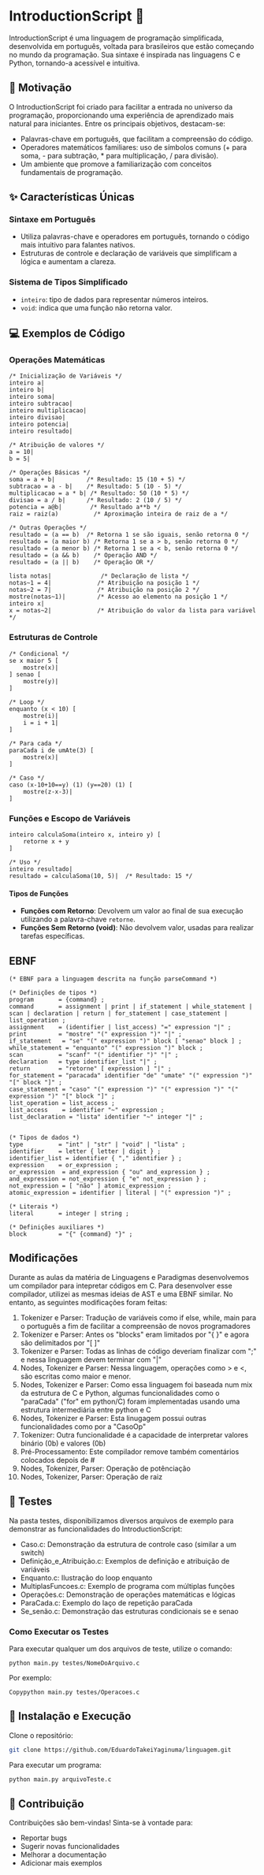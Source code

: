 
# IntroductionScript 📜

IntroductionScript é uma linguagem de programação simplificada, desenvolvida em português, voltada para brasileiros que estão começando no mundo da programação. Sua sintaxe é inspirada nas linguagens C e Python, tornando-a acessível e intuitiva.

## 🎯 Motivação

O IntroductionScript foi criado para facilitar a entrada no universo da programação, proporcionando uma experiência de aprendizado mais natural para iniciantes. Entre os principais objetivos, destacam-se:

- Palavras-chave em português, que facilitam a compreensão do código.
- Operadores matemáticos familiares: uso de símbolos comuns (+ para soma, - para subtração, * para multiplicação, / para divisão).
- Um ambiente que promove a familiarização com conceitos fundamentais de programação.

## ✨ Características Únicas

### Sintaxe em Português
- Utiliza palavras-chave e operadores em português, tornando o código mais intuitivo para falantes nativos.
- Estruturas de controle e declaração de variáveis que simplificam a lógica e aumentam a clareza.

### Sistema de Tipos Simplificado
- `inteiro`: tipo de dados para representar números inteiros.
- `void`: indica que uma função não retorna valor.

## 💻 Exemplos de Código

### Operações Matemáticas
```
/* Inicialização de Variáveis */
inteiro a|
inteiro b|
inteiro soma|
inteiro subtracao|
inteiro multiplicacao|
inteiro divisao|
inteiro potencia|
inteiro resultado|

/* Atribuição de valores */
a = 10|
b = 5|

/* Operações Básicas */
soma = a + b|         /* Resultado: 15 (10 + 5) */
subtracao = a - b|    /* Resultado: 5 (10 - 5) */
multiplicacao = a * b| /* Resultado: 50 (10 * 5) */
divisao = a / b|      /* Resultado: 2 (10 / 5) */
potencia = a@b|        /* Resultado a**b */
raiz = raiz(a)          /* Aproximação inteira de raiz de a */

/* Outras Operações */ 
resultado = (a == b)  /* Retorna 1 se são iguais, senão retorna 0 */
resultado = (a maior b) /* Retorna 1 se a > b, senão retorna 0 */
resultado = (a menor b) /* Retorna 1 se a < b, senão retorna 0 */
resultado = (a && b)    /* Operação AND */
resultado = (a || b)    /* Operação OR */

lista notas|              /* Declaração de lista */
notas~1 = 4|             /* Atribuição na posição 1 */
notas~2 = 7|             /* Atribuição na posição 2 */
mostre(notas~1)|         /* Acesso ao elemento na posição 1 */
inteiro x|
x = notas~2|             /* Atribuição do valor da lista para variável */
```

### Estruturas de Controle
```
/* Condicional */
se x maior 5 [
    mostre(x)|
] senao [
    mostre(y)|
]

/* Loop */
enquanto (x < 10) [
    mostre(i)|
    i = i + 1|
]

/* Para cada */
paraCada i de umAte(3) [
    mostre(x)|
]

/* Caso */
caso (x-10+10==y) (1) (y==20) (1) [
    mostre(z-x-3)|
]
```

### Funções e Escopo de Variáveis
```
inteiro calculaSoma(inteiro x, inteiro y) [
    retorne x + y
]

/* Uso */
inteiro resultado|
resultado = calculaSoma(10, 5)|  /* Resultado: 15 */
```

#### Tipos de Funções
- **Funções com Retorno**: Devolvem um valor ao final de sua execução utilizando a palavra-chave `retorne`.
- **Funções Sem Retorno (void)**: Não devolvem valor, usadas para realizar tarefas específicas.

## EBNF

```
(* EBNF para a linguagem descrita na função parseCommand *)

(* Definições de tipos *)
program       = {command} ;
command       = assignment | print | if_statement | while_statement | scan | declaration | return | for_statement | case_statement | list_operation ;
assignment    = (identifier | list_access) "=" expression "|" ;
print         = "mostre" "(" expression ")" "|" ;
if_statement   = "se" "(" expression ")" block [ "senao" block ] ;
while_statement = "enquanto" "(" expression ")" block ;
scan          = "scanf" "(" identifier ")" "|" ;
declaration   = type identifier_list "|" ;
return        = "retorne" [ expression ] "|" ;
for_statement = "paracada" identifier "de" "umate" "(" expression ")" "[" block "]" ;
case_statement = "caso" "(" expression ")" "(" expression ")" "(" expression ")" "[" block "]" ;
list_operation = list_access ;
list_access    = identifier "~" expression ;
list_declaration = "lista" identifier "~" integer "|" ;


(* Tipos de dados *)
type          = "int" | "str" | "void" | "lista" ;
identifier    = letter { letter | digit } ;
identifier_list = identifier { "," identifier } ;
expression    = or_expression ;
or_expression  = and_expression { "ou" and_expression } ;
and_expression = not_expression { "e" not_expression } ;
not_expression = [ "não" ] atomic_expression ;
atomic_expression = identifier | literal | "(" expression ")" ;

(* Literais *)
literal       = integer | string ;

(* Definições auxiliares *)
block         = "{" {command} "}" ;
```

## Modificações
Durante as aulas da matéria de Linguagens e Paradigmas desenvolvemos um compilador para intepretar códigos em C. Para desenvolver esse compilador, utilizei as mesmas ideias de AST e uma EBNF similar. No entanto, as seguintes modificações foram feitas:

1. Tokenizer e Parser: Tradução de variáveis como if else, while, main para o português a fim de facilitar a compreensão de novos programadores
2. Tokenizer e Parser: Antes os "blocks" eram limitados por "{ }" e agora são delimitados por "[ ]"
3. Tokenizer e Parser: Todas as linhas de código deveriam finalizar com ";" e nessa linguagem devem terminar com "|"
4. Nodes, Tokenizer e Parser: Nessa linguagem, operações como > e <, são escritas como maior e menor. 
5. Nodes, Tokenizer e Parser: Como essa linguagem foi baseada num mix da estrutura de C e Python, algumas funcionalidades como o "paraCada" ("for" em python/C) foram implementadas usando uma estrutura intermediária entre python e C
6. Nodes, Tokenizer e Parser: Esta linugagem possui outras funcionalidades como por a "CasoOp" 
7. Tokenizer: Outra funcionalidade é a capacidade de interpretar valores binário (0b) e valores (0b)
8. Pré-Processamento: Este compilador remove também comentários colocados depois de #
9. Nodes, Tokenizer, Parser: Operação de potênciação
10. Nodes, Tokenizer, Parser: Operação de raiz

## 🧪 Testes
Na pasta testes, disponibilizamos diversos arquivos de exemplo para demonstrar as funcionalidades do IntroductionScript:

- Caso.c: Demonstração da estrutura de controle caso (similar a um switch)
- Definição_e_Atribuição.c: Exemplos de definição e atribuição de variáveis
- Enquanto.c: Ilustração do loop enquanto
- MultiplasFuncoes.c: Exemplo de programa com múltiplas funções
- Operações.c: Demonstração de operações matemáticas e lógicas
- ParaCada.c: Exemplo do laço de repetição paraCada
- Se_senão.c: Demonstração das estruturas condicionais se e senao

### Como Executar os Testes
Para executar qualquer um dos arquivos de teste, utilize o comando:
```
python main.py testes/NomeDoArquivo.c
```
Por exemplo:
```
Copypython main.py testes/Operacoes.c
```

## 🚀 Instalação e Execução

Clone o repositório:
```bash
git clone https://github.com/EduardoTakeiYaginuma/linguagem.git
```

Para executar um programa:
```bash
python main.py arquivoTeste.c
```

## 👥 Contribuição

Contribuições são bem-vindas! Sinta-se à vontade para:
- Reportar bugs
- Sugerir novas funcionalidades
- Melhorar a documentação
- Adicionar mais exemplos

